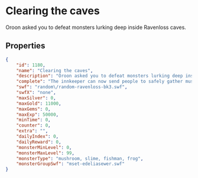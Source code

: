 # Clearing the caves

Oroon asked you to defeat monsters lurking deep inside Ravenloss caves.

## Properties

```json
{
    "id": 1180,
    "name": "Clearing the caves",
    "description": "Oroon asked you to defeat monsters lurking deep inside Ravenloss caves.",
    "complete": "The innkeeper can now send people to safely gather mushrooms for the beverages.",
    "swf": "random\/random-ravenloss-bk3.swf",
    "swfX": "none",
    "maxSilver": 0,
    "maxGold": 11000,
    "maxGems": 0,
    "maxExp": 50000,
    "minTime": 0,
    "counter": 0,
    "extra": "",
    "dailyIndex": 0,
    "dailyReward": 0,
    "monsterMinLevel": 0,
    "monsterMaxLevel": 99,
    "monsterType": "mushroom, slime, fishman, frog",
    "monsterGroupSwf": "mset-edeliasewer.swf"
}
```

